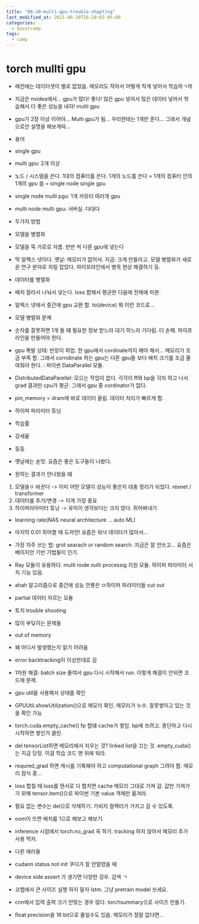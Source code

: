 ```yaml
---
title: "08-20-multi-gpu-trouble-shppting"
last_modified_at: 2021-08-20T16:20:02-05:00
categories:
  - boostcamp
tags:
  - camp
---
```

# torch mullti gpu

* 예전에는 데이터셋이 별로 없었음. 메모리도 작아서 어떻게 작게 넣어서 학습하ㄱ까

* 지금은 nvidea에서... gpu가 많다! 좋다! 많은 gpu 넣어서 많은 데이터 넣어서 학습해서 더 좋은 성능을 내자! multi gpu

* gpu가 2장 이상 이어야... Multi gpu가 됨... 우리한테는 1개만 준다... 그래서 개념으로만 설명을 해보게따...

* 용어
* single gpu
* multi gpu: 2개 이상

* 노드 / 시스템을 쓴다. 1대의 컴퓨터를 쓴다. 1개의 노드를 쓴다 = 1개의 컴퓨터 안의 1개의 gpu 씀 = single node single gpu

* single node multi pgu: 1개 커뮤터 여러개 gpu
* multi node multi gpu: 서버실. 다대다

* 두가지 방법
* 모델을 병렬화
* 모델을 뚝 가로로 자름. 반반 씩 다른 gpu에 넣는다
* 딱 알렉스 넷이다. 옛날: 메모리가 없어서. 지금: 크게 만들라고. 모델 병렬화가 새로운 연구 분야로 자릴 잡았다. 파이프라인에서 병목 현상 해결하기 등.
* 데이터를 병렬화
* 배치 잘라서 나눠서 넣는다. loss 합해서 평균한 다음에 전체에 미분.

* 알렉스 넷에서 중간에 gpu 교환 함. to(device) 뭐 이런 코드로...

* 모델 병렬화 문제
* 순차를 잘못하면 1개 돌 떄 필요한 정보 받느라 대기 하느라 기다림. 더 손해. 파이프라인을 만들어야 한다. 

* gpu 폭발 상태: 반장이 파업. 한 gpu에서 cordinate까지 해야 해서... 메모리가 조금 부족 함. 그래서 corndinate 하는 gpu는 다른 gpu들 보다 배치 크기를 조금 줄여줘야 한다. : 파이썬 DataParallel 모듈. 

* DistributedDataParellel: 모으는 작업이 없다. 각각이 ff와 bp을 각자 하고 나서 grad 결과만 cpu가 평균. 그래서 gpu 중 cordinator가 없다. 

* pin_memory = dram에 바로 데이터 올림. 데이터 처리가 빠르게 함. 

* 하이퍼 파라미터 튜닝
* 학습률
* 강세율
* 등등

* 옛날에는 손맛. 요즘은 좋은 도구들이 나왔다. 

* 원하는 결과가 안나왔을 떄
1. 모델을ㅇ 바꾼다 -> 이미 어떤 모델이 성능이 좋은지 대충 정리가 되었다. resnet / transformer
2. 데이터를 추가/변경 -> 이게 가장 중요
3. 하이퍼라마미터 튜닝 -> 유익이 생각보다는 크지 않다. 쥐어짜내기

* learning rate(NAS neural architecture ... auto ML)

* 마지막 0.01 쥐어짤 때 도저언! 요즘은 워낙 데이터가 많아서...

* 가장 자주 쓰는 법: grid searach or random search. 지금은 잘 안쓰고... 요즘은 베이지안 기반 기법들이 인기. 

* Ray 모듈이 유용하다. multi node nulti processig 지원 모듈. 하이퍼 파라미터 서치 기능 있음. 

* ahah 알고리즘으로 중간에 성능 안좋은 ㅁ하이퍼 파라미터들 cut out

* partial 데이터 자르는 모듈


* 토치 trouble shooting
* 많이 부딪히는 문제들

* out of memory
* 왜 어디서 발생했는지 알기 어려움
* error backtracking이 이상한데로 감

* 1차원 해결: batch size 줄여서 gpu 다시 시작해서 run.
이렇게 해결이 안되면 코드에 문제. 

* gpu util을 사용해서 상태를 확인

* GPUUtil.showUtilization()으로 메모리 확인. 메모리가 누수. 잘못쌓이고 있는 것을 확인 가능

* torch.cuda.empty_cache() fp 할떄 cache가 쌓임. bp에 쓰려고. 중단하고 다시 시작하면 쌓인거 클린.

* del tensorList하면 메모리에서 지우는 것? linked list을 끄는 것. empty_cuda()는 지금 당장. 이걸 학습 코드 맨 위에 둬라.

* requred_grad 하면 캐시를 기록해야 하고 computational graph 그려야 함. 메모리 잠식 중... 

* loss 합칠 때 loss를 텐서로 다 합치면 cache 메모리 그대로 가져 감. 값만 가져가기 위해 tensor.item()으로 파이썬 기본 value 객체만 옮겨라.

* 필요 없는 변수는 del으로 삭제하기. 가비지 컬렉터가 가지고 갈 수 있도록. 

* oom이 뜨면 배치를 1으로 해보고 해보기. 

* inference 시점에서 torch.no_grad 꼭 하기. tracking 하지 않아서 메모리 추가 사용 막자. 

* 다른 에러들
* cudann status not init 쿠다가 잘 안깔렸을 때

* device side assert 가 생기면 다양한 겅우. 검색 ㄱ

* 코랩에서 큰 사이즈 실행 하지 말자 lstm. 그냥 pretrain model 쓰세요. 

* cnn에서 입력 출력 크기 안맞는 경우 많다. torchsummary으로 사이즈 만들기. 

* float precision을 16 bit으로 줄일수도 있음. 메모리가 정말 없다면... 